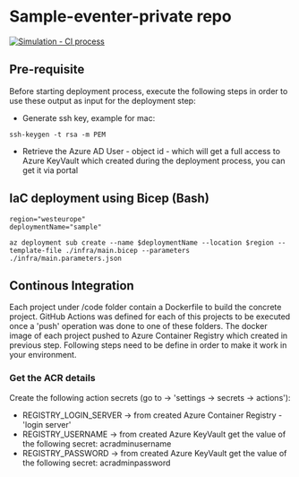 # Sample-eventer-private repo

[![Simulation - CI process](https://github.com/yaronpri/sample-private/actions/workflows/simulator-ci.yml/badge.svg)](https://github.com/yaronpri/sample-private/actions/workflows/simulator-ci.yml)

## Pre-requisite 
Before starting deployment process, execute the following steps in order to use these output as input for the deployment step:
   - Generate ssh key, example for mac: 
   ```
   ssh-keygen -t rsa -m PEM
   ```
   - Retrieve the Azure AD User - object id - which will get a full access to Azure KeyVault which created during the deployment process, you can get it via portal


## IaC deployment using Bicep (Bash)
``` 
region="westeurope"
deploymentName="sample" 

az deployment sub create --name $deploymentName --location $region --template-file ./infra/main.bicep --parameters ./infra/main.parameters.json
```

## Continous Integration
Each project under /code folder contain a Dockerfile to build the concrete project.
GitHub Actions was defined for each of this projects to be executed once a 'push' operation was done to one of these folders.
The docker image of each project pushed to Azure Container Registry which created in previous step.
Following steps need to be define in order to make it work in your environment.

### Get the ACR details
   Create the following action secrets (go to -> 'settings -> secrets -> actions'):
   - REGISTRY_LOGIN_SERVER -> from created Azure Container Registry - 'login server'
   - REGISTRY_USERNAME -> from created Azure KeyVault get the value of the following secret: acradminusername
   - REGISTRY_PASSWORD -> from created Azure KeyVault get the value of the following secret: acradminpassword
